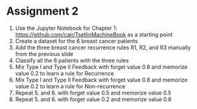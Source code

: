 # Assignment 2
1. Use the Jupyter Notebook for Chapter 1: https://github.com/cair/TsetlinMachineBook as a starting point
2. Create a dataset for the 6 breast cancer patients
3. Add the three breast cancer recurrence rules R1, R2, and R3 manually from the previous slide
4. Classify all the 6 patients with the three rules
5. Mix Type I and Type II Feedback with forget value 0.8 and memorize
value 0.2 to learn a rule for Recurrence
6. Mix Type I and Type II Feedback with forget value 0.8 and memorize
value 0.2 to learn a rule for Non-recurrence
7. Repeat 5. and 6. with forget value 0.5 and memorize value 0.5
8. Repeat 5. and 6. with forget value 0.2 and memorize value 0.8